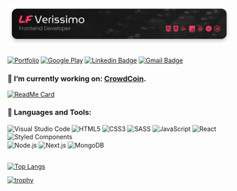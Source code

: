 # [<img alt="Logo LF Verissimo - Front-end Developer" src="./banner.png" />](https://lfverissimo.com)

[![Portfolio](https://img.shields.io/badge/-https://lfverissimo.com-2E2D2E?style=for-the-badge&labelColor=FD3A69&label=Portfolio&link=https://lfverissimo.com)](https://lfverissimo.com)
[![Google Play](https://img.shields.io/badge/-LF%20Verissimo-2E2D2E?style=for-the-badge&labelColor=FD3A69&logo=google-play&logoColor=white&link=https://play.google.com/store/apps/developer?id=LF+Verissimo)](https://play.google.com/store/apps/developer?id=LF+Verissimo)
[![Linkedin Badge](https://img.shields.io/badge/-LF%20Verissimo-2E2D2E?style=for-the-badge&labelColor=FD3A69&logo=linkedin&logoColor=white&link=https://www.linkedin.com/in/luiz-fernando-veríssimo-485323164)](https://www.linkedin.com/in/luiz-fernando-veríssimo-485323164)
[![Gmail Badge](https://img.shields.io/badge/-luizfverissimo@gmail.com-2E2D2E?style=for-the-badge&labelColor=FD3A69&logo=gmail&logoColor=white&link=mailto:uizfverissimo@gmail.com)](mailto:luizfverissimo@gmail.com)


### 🚧 I’m currently working on: [CrowdCoin](https://github.com/luizfverissimo/crowdcoin).
[![ReadMe Card](https://github-readme-stats.vercel.app/api/pin/?username=luizfverissimo&repo=crowdcoin&theme=bear)](https://github.com/luizfverissimo/crowdcoin)


### 🔧 Languages and Tools:
<img align="center" alt="Visual Studio Code" src="https://img.shields.io/badge/-VS%20Code-2E2D2E?style=flat-square&labelColor=FD3A69&logo=visual-studio-code&logoColor=white" /> <img align="center" alt="HTML5" src="https://img.shields.io/badge/-HTML5-2E2D2E?style=flat-square&labelColor=FD3A69&logo=HTML5&logoColor=white" /> <img align="center" alt="CSS3" src="https://img.shields.io/badge/-CSS3-2E2D2E?style=flat-square&labelColor=FD3A69&logo=css3&logoColor=white" /> <img align="center" alt="SASS" src="https://img.shields.io/badge/-Sass-2E2D2E?style=flat-square&labelColor=FD3A69&logo=sass&logoColor=white" /> <img align="center" alt="JavaScript" src="https://img.shields.io/badge/-JavaScript-2E2D2E?style=flat-square&labelColor=FD3A69&logo=javascript&logoColor=white" /> <img align="center" alt="React" src="https://img.shields.io/badge/-React-2E2D2E?style=flat-square&labelColor=FD3A69&logo=react&logoColor=white" /> <img align="center" alt="Styled Components" src="https://img.shields.io/badge/-Styled%20Components-2E2D2E?style=flat-square&labelColor=FD3A69&logo=styled-components&logoColor=white" /><br />
<img align="center" alt="Node.js" src="https://img.shields.io/badge/-Node.js-2E2D2E?style=flat-square&labelColor=FD3A69&logo=node.js&logoColor=white" /> <img align="center" alt="Next.js" src="https://img.shields.io/badge/-Next.js-2E2D2E?style=flat-square&labelColor=FD3A69&logo=next.js&logoColor=white" /> <img align="center" alt="MongoDB" src="https://img.shields.io/badge/-MongoDB-2E2D2E?style=flat-square&labelColor=FD3A69&logo=mongodb&logoColor=white" />
<br />
<br />

<!-- [![LF Verissimo's github stats](https://github-readme-stats.vercel.app/api?username=luizfverissimo&theme=bear)](https://github.com/anuraghazra/github-readme-stats)<br/> -->
[![Top Langs](https://github-readme-stats.vercel.app/api/top-langs/?username=luizfverissimo&layout=compact&theme=bear)](https://github.com/anuraghazra/github-readme-stats)

[![trophy](https://github-profile-trophy.vercel.app/?username=luizfverissimo&theme=monokai)](https://github.com/ryo-ma/github-profile-trophy)
